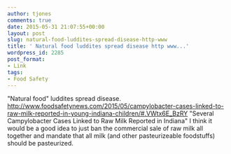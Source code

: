 ```yaml
---
author: tjones
comments: true
date: 2015-05-31 21:07:55+00:00
layout: post
slug: natural-food-luddites-spread-disease-http-www
title: ' Natural food luddites spread disease http www...'
wordpress_id: 2285
post_format:
- Link
tags:
- Food Safety
---
```


"Natural food" luddites spread disease.
http://www.foodsafetynews.com/2015/05/campylobacter-cases-linked-to-raw-milk-reported-in-young-indiana-children/#.VWtx6E_BzRY
"Several Campylobacter Cases Linked to Raw Milk Reported in Indiana"
I think it would be a good idea to just ban the commercial sale of raw milk all together and mandate that all milk (and other pasteurizeable foodstuffs) should be pasteurized.

